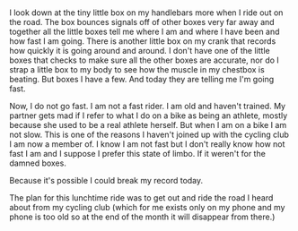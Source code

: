 # 

I look down at the tiny little box on my handlebars more when I ride out on the road. The box bounces signals off of other boxes very far away and together all the little boxes tell me where I am and where I have been and how fast I am going. There is another little box on my crank that records how quickly it is going around and around. I don't have one of the little boxes that checks to make sure all the other boxes are accurate, nor do I strap a little box to my body to see how the muscle in my chestbox is beating. But boxes I have a few. And today they are telling me I'm going fast.

Now, I do not go fast. I am not a fast rider. I am old and haven't trained. My partner gets mad if I refer to what I do on a bike as being an athlete, mostly because she used to be a real athlete herself. But when I am on a bike I am not slow. This is one of the reasons I haven't joined up with the cycling club I am now a member of. I know I am not fast but I don't really know how not fast I am and I suppose I prefer this state of limbo. If it weren't for the damned boxes.

Because it's possible I could break my record today.

The plan for this lunchtime ride was to get out and ride the road I heard about from my cycling club (which for me exists only on my phone and my phone is too old so at the end of the month it will disappear from there.)
